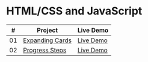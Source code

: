 # HTML/CSS and JavaScript

|  #  | Project                                                                                                                   | Live Demo                                                                         |
| :-: | ------------------------------------------------------------------------------------------------------------------------- | --------------------------------------------------------------------------------- |
| 01  | [Expanding Cards](https://github.com/dhairya137/made-with-js/tree/master/01%20-%20Expanding%20Cards)                           | [Live Demo](https://01-expanding-cards.netlify.app/)               |
| 02  | [Progress Steps](https://github.com/dhairya137/made-with-js/tree/master/02%20-%20Progress%20Steps)                           | [Live Demo](https://02-progress-steps.netlify.app/)               |
